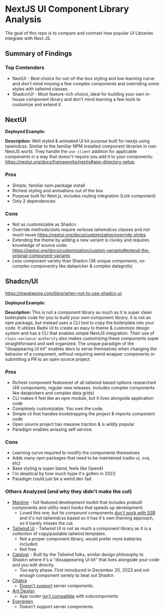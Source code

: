 # NextJS UI Component Library Analysis

The goal of this repo is to compare and contrast how popular UI Libraries integrate with Next JS.

## Summary of Findings

### Top Contenders

- NextUI - Best choice for out-of-the-box styling and low learning curve and don't mind missing a few complex components and overriding some styles with tailwind classes.
- Shadcn/UI - Most feature-rich choice, ideal for building your own in-house component library and don't mind learning a few tools to customize and extend it.

## NextUI

**Deployed Example:**

**Description:** Well styled & animated UI kit purpose built for nextjs using taiwindcss. Similar to the familiar NPM installed component libraries in non-NextJS world. They handle the `use client` addition for applicable components in a way that doesn't require you add it to your components: https://nextui.org/docs/frameworks/nextjs#app-directory-setup.

### Pros

- Simple, familiar npm package install
- Richest styling and animations out of the box
- Purpose built for Next.js, includes routing integration (Link component)
- Only 2 dependencies

### Cons

- Not as customizable as Shadcn 
- Override methods/slots require verbose tailwindcss classes and not much reuse https://nextui.org/docs/customization/override-styles
- Extending the theme by adding a new variant is clunky and requires knowledge of source code: https://nextui.org/docs/customization/custom-variants#extend-the-original-component-variants
- Less component variety than Shadcn (36 unique components, no complex componentry like datepicker & complex datagrids)

## Shadcn/UI

https://mwskwong.com/blog/when-not-to-use-shadcn-ui

**Deployed Example:**

**Description:** This is not a component library as much as it is super clean boilerplate code for you to build your own component library. It is not an npm package, but instead uses a CLI tool to copy the boilerplate into your code. It utilizes Radix UI to create an easy to theme & customize design system and has a CLI that enables simple NextJS integration. Their use of `class-variance-authority` also makes customizing these components super straightforward and well organized. The unique paradigm of the "disappearing UI kit" enables devs to serve themselves when changing the behavior of a component, without requiring weird wrapper components or submitting a PR to an open source project.

### Pros

- Richest component featureset of all tailwind-based options researched (46 components, regular new releases. Includes complex components like datapickers and complex data grids)
- CLI makes it feel like an npm module, but it lives alongside application code
- Completely customizable. You own the code.
- Simple cli that handles bootstrapping the project & imports component code
- Open source project has massive traction & is wildly popular
- Paradigm enables amazing self service

### Cons

- Learning curve required to modify the components themselves
- Adds many npm packages that need to be maintained (radix-ui, cva, etc)
- Base styling is super bland, feels like OpenAI
- I'm skeptical by how much hype it's gotten in 2023
- Paradigm could just be a weird dev fad

### Others Analyzed (and why they didn't make the cut)

- [Mantine](https://mantine.dev/) - full featured development toolkit that includes prebuilt components and utility react hooks that speeds up development.
  - Loved this one, but its compound components [don't work with SSR](https://mantine.dev/guides/next/#compound-components-in-server-components) and it's not tailwindcss based so it has it's own theming approach, so it barely misses the cut.
- [Tailwind UI](https://tailwindui.com/) - Tailwind UI is not as much a component library as it is a collection of copy/pastable tailwind templates.
  - Not a proper component library, would prefer more batteries included.
  - Not free
- [Catalyst](https://tailwindcss.com/blog/introducing-catalyst) - Built by the Tailwind folks, similar design philosophy to Shadcn where it's a "dissappearing UI kit" that lives alongside your code and you edit directly.
  - Too early phase. First introduced in December 20, 2023 and not enough component variety to beat out Shadcn
- [Chakra](https://github.com/chakra-ui/chakra-ui/issues/7649#issuecomment-1571777824)
  - [Doesn't support](https://chakra-ui.com/getting-started/nextjs-app-guide#setup-provider) server components.
- [Ant Design](https://ant.design/)
  - App router [isn't compatible](https://ant.design/docs/react/use-with-next) with subcomponents
- [Evergreen](https://evergreen.segment.com/)
  - Doesn't support server components.